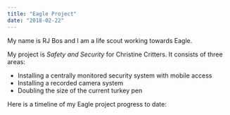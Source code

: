 ```yaml
---
title: "Eagle Project"
date: "2018-02-22"
---
```


My name is RJ Bos and I am a life scout working towards Eagle.

My project is *Safety and Security* for Christine Critters.  It consists of three areas:
 - Installing a centrally monitored security system with mobile access
 - Installing a recorded camera system
 - Doubling the size of the current turkey pen
 
Here is a timeline of my Eagle project progress to date:
